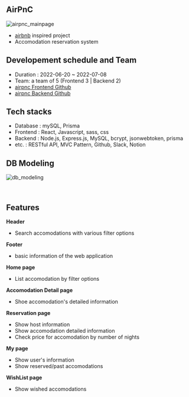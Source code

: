 ## AirPnC

![airpnc_mainpage](https://user-images.githubusercontent.com/67996710/177061208-6342d4d7-0c2f-45be-bb2e-5db778e75884.png)

- [airbnb](http://www.airbnb.co.kr) inspired project  
- Accomodation reservation system 

## Developement schedule and Team
- Duration : 2022-06-20 ~ 2022-07-08
- Team: a team of 5 (Frontend 3 | Backend 2) 
- [airpnc Frontend Github](https://github.com/wecode-bootcamp-korea/justcode-5-1st-airpnc-front)
- [airpnc Backend Github](https://github.com/wecode-bootcamp-korea/justcode-5-1st-airpnc-back)


## Tech stacks
- Database : mySQL, Prisma
- Frontend : React, Javascript, sass, css
- Backend : Node.js, Express.js, MySQL, bcrypt, jsonwebtoken, prisma
- etc. : RESTful API, MVC Pattern, Github, Slack, Notion


## DB Modeling

![db_modeling](https://user-images.githubusercontent.com/67996710/177060872-2e821445-d2b9-4fa0-89ab-f8e0b0cf6535.png)

<br/>


## Features
**Header**  
  - Search accomodations with various filter options

**Footer**
  - basic information of the web application

**Home page**
  - List accomodation by filter options 

**Accomodation Detail page**
  - Shoe accomodation's detailed information

**Reservation page**
  - Show host information
  - Show accomodation detailed information
  - Check price for accomodation by number of nights
  
**My page**
  - Show user's information
  - Show reserved/past accomodations

**WishList page**   
  - Show wished accomodations
